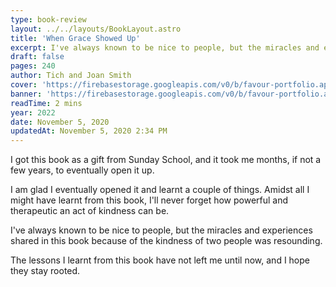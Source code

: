 ```yaml
---
type: book-review
layout: ../../layouts/BookLayout.astro
title: 'When Grace Showed Up'
excerpt: I've always known to be nice to people, but the miracles and experiences shared in this book because of the kindness of two people was resounding. The lessons I learnt from this book have not left me until now, and I hope they stay rooted.
draft: false
pages: 240
author: Tich and Joan Smith
cover: 'https://firebasestorage.googleapis.com/v0/b/favour-portfolio.appspot.com/o/books%2Fwhen-grace-showed-up.webp?alt=media&token=87a96453-497f-45bd-b51a-303023f5ac18'
banner: 'https://firebasestorage.googleapis.com/v0/b/favour-portfolio.appspot.com/o/books%2Fog-wgso.webp?alt=media&token=bd8c8f22-e4a8-4e00-9c1b-326d81ae8a92'
readTime: 2 mins
year: 2022
date: November 5, 2020
updatedAt: November 5, 2020 2:34 PM
---
```


I got this book as a gift from Sunday School, and it took me months, if not a few years, to eventually open it up.

I am glad I eventually opened it and learnt a couple of things. Amidst all I might have learnt from this book, I'll never forget how powerful and therapeutic an act of kindness can be.

I've always known to be nice to people, but the miracles and experiences shared in this book because of the kindness of two people was resounding.

The lessons I learnt from this book have not left me until now, and I hope they stay rooted.
